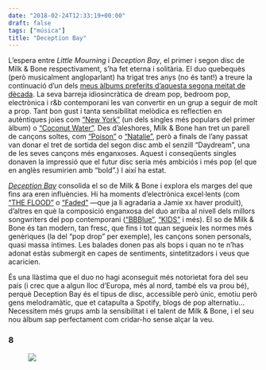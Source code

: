 ```yaml
---
date: "2018-02-24T12:33:19+00:00"
draft: false
tags: ["música"]
title: "Deception Bay"
---
```

L’espera entre *Little Mourning* i *Deception Bay*, el primer i segon disc de Milk & Bone respectivament, s’ha fet eterna i solitària. El duo quebequès (però musicalment angloparlant) ha trigat tres anys (no és tant!) a treure la continuació d’un dels [meus àlbums preferits d’aquesta segona meitat de dècada](http://enricllonch.com/post/135632908054/els-20-%C3%A0lbums-del-2015). La seva barreja idiosincràtica de dream pop, bedroom pop, electrònica i r&b contemporani les van convertir en un grup a seguir de molt a prop. Tant bon gust i tanta sensibilitat melòdica es reflectien en autèntiques joies com [“New York”](https://www.youtube.com/watch?v=BPb3j7Dkn5o) (un dels singles més populars del primer àlbum) o [“Coconut Water”](https://www.youtube.com/watch?v=r4ygYkDYU0Q). Des d’aleshores, Milk & Bone han tret un parell de cançons soltes, com [“Poison”](https://www.youtube.com/watch?v=iPqo2h-8wY0) o [“Natalie”](https://www.youtube.com/watch?v=DzyocPQvfEU), però a finals de l’any passat van donar el tret de sortida del segon disc amb el senzill “Daydream”, una de les seves cançons més enganxoses. Aquest i conseqüents singles donaven la impressió que el futur disc seria més ambiciós i més pop (el que en anglès resumirien amb “bold”.) I així ha estat.

<!-- more -->

[*Deception Bay*](http://www.2lin.cc/DeceptionBay) consolida el so de Milk & Bone i explora els marges del que fins ara eren influències. Hi ha moments d’electrònica excel·lents (com [“THE FLOOD”](https://www.youtube.com/watch?v=claxdiYPv5Y) o [“Faded”](https://www.youtube.com/watch?v=zqywQ-J9PIU) —que ja li agradaria a Jamie xx haver produït), d’altres en què la composició enganxosa del duo arriba al nivell dels millors songwriters del pop contemporani ([“BBBlue”](https://www.youtube.com/watch?v=xun5vQhwLsM), [“KIDS”](https://www.youtube.com/watch?v=3hAle-OnliI) i més). El so de Milk & Bone és tan modern, tan fresc, que fins i tot quan segueix les normes més genèriques (la del “pop drop” per exemple), les cançons sonen personals, quasi massa íntimes. Les balades donen pas als bops i quan no te n’has adonat estàs submergit en capes de sentiments, sintetitzadors i veus que acaricien.

És una llàstima que el duo no hagi aconseguit més notorietat fora del seu país (i crec que a algun lloc d’Europa, més al nord, també els va prou bé), perquè Deception Bay és el tipus de disc, accessible però únic, emotiu però gens melodramàtic, que et catapulta a Spotify, blogs de pop alternatiu… Necessitem més grups amb la sensibilitat i el talent de Milk & Bone, i el seu nou àlbum sap perfectament com cridar-ho sense alçar la veu.

### 8

<figure class="tmblr-full" data-orig-height="407" data-orig-width="1200" data-orig-src="https://78.media.tumblr.com/016316ea2a525856bc38b4c15df7e020/tumblr_p4nmuveOu31u00ofno1_1280.jpg"><img id="splashFade" src="https://78.media.tumblr.com/c0bcaee7a25653dec86e87c2025df309/tumblr_inline_p7k0i5IU1X1rf46cf_540.jpg" data-orig-height="407" data-orig-width="1200" data-orig-src="https://78.media.tumblr.com/016316ea2a525856bc38b4c15df7e020/tumblr_p4nmuveOu31u00ofno1_1280.jpg"></figure>